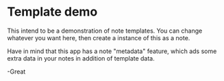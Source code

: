 # Template demo

This intend to be a demonstration of note templates.
You can change whatever you want here, then create a instance of this as a note.

Have in mind that this app has a note "metadata" feature, which ads some extra data in your notes in addition of template data.

-Great

